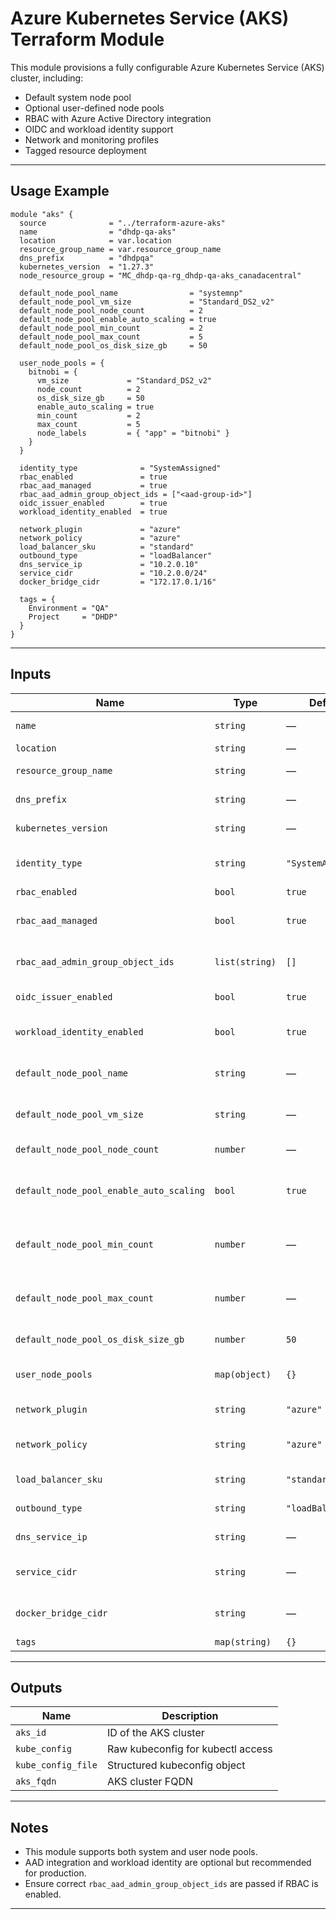 # Azure Kubernetes Service (AKS) Terraform Module

This module provisions a fully configurable Azure Kubernetes Service (AKS) cluster, including:

- Default system node pool
- Optional user-defined node pools
- RBAC with Azure Active Directory integration
- OIDC and workload identity support
- Network and monitoring profiles
- Tagged resource deployment

---

## Usage Example

```hcl
module "aks" {
  source              = "../terraform-azure-aks"
  name                = "dhdp-qa-aks"
  location            = var.location
  resource_group_name = var.resource_group_name
  dns_prefix          = "dhdpqa"
  kubernetes_version  = "1.27.3"
  node_resource_group = "MC_dhdp-qa-rg_dhdp-qa-aks_canadacentral"

  default_node_pool_name                = "systemnp"
  default_node_pool_vm_size             = "Standard_DS2_v2"
  default_node_pool_node_count          = 2
  default_node_pool_enable_auto_scaling = true
  default_node_pool_min_count           = 2
  default_node_pool_max_count           = 5
  default_node_pool_os_disk_size_gb     = 50

  user_node_pools = {
    bitnobi = {
      vm_size             = "Standard_DS2_v2"
      node_count          = 2
      os_disk_size_gb     = 50
      enable_auto_scaling = true
      min_count           = 2
      max_count           = 5
      node_labels         = { "app" = "bitnobi" }
    }
  }

  identity_type              = "SystemAssigned"
  rbac_enabled               = true
  rbac_aad_managed           = true
  rbac_aad_admin_group_object_ids = ["<aad-group-id>"]
  oidc_issuer_enabled        = true
  workload_identity_enabled  = true

  network_plugin             = "azure"
  network_policy             = "azure"
  load_balancer_sku          = "standard"
  outbound_type              = "loadBalancer"
  dns_service_ip             = "10.2.0.10"
  service_cidr               = "10.2.0.0/24"
  docker_bridge_cidr         = "172.17.0.1/16"

  tags = {
    Environment = "QA"
    Project     = "DHDP"
  }
}
````

---

## Inputs

| Name                                    | Type           | Default            | Description                           |
| --------------------------------------- | -------------- | ------------------ | ------------------------------------- |
| `name`                                  | `string`       | —                  | Name of the AKS cluster               |
| `location`                              | `string`       | —                  | Azure region                          |
| `resource_group_name`                   | `string`       | —                  | Resource group for AKS                |
| `dns_prefix`                            | `string`       | —                  | DNS prefix for AKS                    |
| `kubernetes_version`                    | `string`       | —                  | Version of Kubernetes                 |
| `identity_type`                         | `string`       | `"SystemAssigned"` | Type of managed identity              |
| `rbac_enabled`                          | `bool`         | `true`             | Enable RBAC                           |
| `rbac_aad_managed`                      | `bool`         | `true`             | Use AAD-managed RBAC                  |
| `rbac_aad_admin_group_object_ids`       | `list(string)` | `[]`               | AAD group object IDs for admin access |
| `oidc_issuer_enabled`                   | `bool`         | `true`             | Enable OIDC issuer                    |
| `workload_identity_enabled`             | `bool`         | `true`             | Enable workload identity              |
| `default_node_pool_name`                | `string`       | —                  | Name for the default node pool        |
| `default_node_pool_vm_size`             | `string`       | —                  | VM size for default node pool         |
| `default_node_pool_node_count`          | `number`       | —                  | Initial node count                    |
| `default_node_pool_enable_auto_scaling` | `bool`         | `true`             | Enable autoscaling for default pool   |
| `default_node_pool_min_count`           | `number`       | —                  | Minimum node count for autoscaling    |
| `default_node_pool_max_count`           | `number`       | —                  | Maximum node count for autoscaling    |
| `default_node_pool_os_disk_size_gb`     | `number`       | `50`               | OS disk size in GB                    |
| `user_node_pools`                       | `map(object)`  | `{}`               | Map of user node pool configurations  |
| `network_plugin`                        | `string`       | `"azure"`          | Network plugin to use                 |
| `network_policy`                        | `string`       | `"azure"`          | Network policy to apply               |
| `load_balancer_sku`                     | `string`       | `"standard"`       | Load balancer SKU                     |
| `outbound_type`                         | `string`       | `"loadBalancer"`   | Outbound type                         |
| `dns_service_ip`                        | `string`       | —                  | DNS service IP address                |
| `service_cidr`                          | `string`       | —                  | CIDR block for Kubernetes services    |
| `docker_bridge_cidr`                    | `string`       | —                  | CIDR for Docker bridge network        |
| `tags`                                  | `map(string)`  | `{}`               | Resource tags                         |

---

## Outputs

| Name               | Description                       |
| ------------------ | --------------------------------- |
| `aks_id`           | ID of the AKS cluster             |
| `kube_config`      | Raw kubeconfig for kubectl access |
| `kube_config_file` | Structured kubeconfig object      |
| `aks_fqdn`         | AKS cluster FQDN                  |

---

## Notes

* This module supports both system and user node pools.
* AAD integration and workload identity are optional but recommended for production.
* Ensure correct `rbac_aad_admin_group_object_ids` are passed if RBAC is enabled.

---
